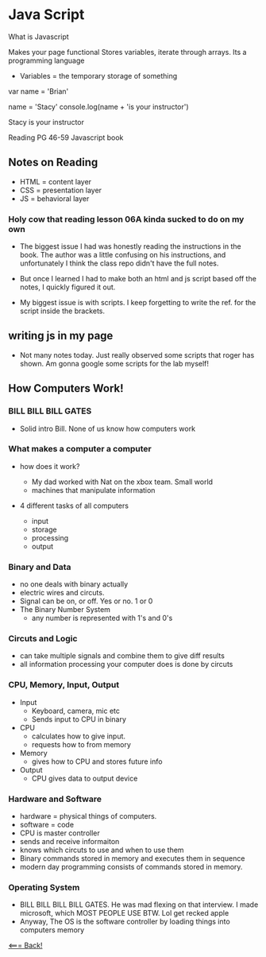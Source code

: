 # Java Script

What is Javascript 

Makes your page functional
Stores variables, iterate through arrays. Its a programming language

- Variables = the temporary storage of something

var name = 'Brian'

name = 'Stacy'
console.log(name + 'is your instructor')

Stacy is your instructor

Reading PG 46-59 Javascript book

## Notes on Reading

- HTML = content layer
- CSS = presentation layer
- JS = behavioral layer

### Holy cow that reading lesson 06A kinda sucked to do on my own

- The biggest issue I had was honestly reading the instructions in the book. The author was a little confusing on his instructions, and unfortunately I think the class repo didn't have the full notes.

- But once I learned I had to make both an html and js script based off the notes, I quickly figured it out. 

- My biggest issue is with scripts. I keep forgetting to write the ref. for the script inside the brackets.

## writing js in my page

- Not many notes today. Just really observed some scripts that roger has shown. Am gonna google some scripts for the lab myself!


## How Computers Work!

### BILL BILL BILL GATES

- Solid intro Bill. None of us know how computers work

### What makes a computer a computer

- how does it work?
    - My dad worked with Nat on the xbox team. Small world
    - machines that manipulate information


- 4 different tasks of all computers

    - input
    - storage
    - processing
    - output

### Binary and Data

- no one deals with binary actually
- electric wires and circuts. 
- Signal can be on, or off. Yes or no. 1 or 0
- The Binary Number System
    - any number is represented with 1's and 0's  

### Circuts and Logic

- can take multiple signals and combine them to give diff results
- all information processing your computer does is done by circuts

### CPU, Memory, Input, Output

- Input
    - Keyboard, camera, mic etc
    - Sends input to CPU in binary
- CPU 
    - calculates how to give input.
    - requests how to from memory
- Memory
    - gives how to CPU and stores future info
- Output
    - CPU gives data to output device

### Hardware and Software

- hardware = physical things of computers. 
- software = code 
- CPU is master controller
- sends and receive informaiton
- knows which circuts to use and when to use them
- Binary commands stored in memory and executes them in sequence 
- modern day programming consists of commands stored in memory. 

### Operating System

- BILL BILL BILL BILL GATES. He was mad flexing on that interview. I made microsoft, which MOST PEOPLE USE BTW. Lol get recked apple
- Anyway, The OS is the software controller by loading things into computers memory



[<=== Back!](../class102main.md)
